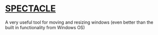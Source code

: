 # [SPECTACLE](https://www.spectacleapp.com/)

A very useful tool for moving and resizing windows (even better than the built in functionality from Windows OS)
